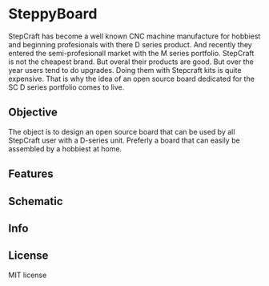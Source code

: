 # SteppyBoard
StepCraft has become a well known CNC machine manufacture for hobbiest and beginning profesionals with there D series product. And recently they entered the semi-profesionall market with the M series portfolio.
StepCraft is not the cheapest brand. But overal their products are good. But over the year users tend to do upgrades. Doing them with Stepcraft kits is quite expensive. That is why the idea of an open source board dedicated for the SC D series portfolio comes to live.

## Objective
The object is to design an open source board that can be used by all StepCraft user with a D-series unit. Preferly a board that can easily be assembled by a hobbiest at home.

## Features

## Schematic

## Info

## License
MIT license
